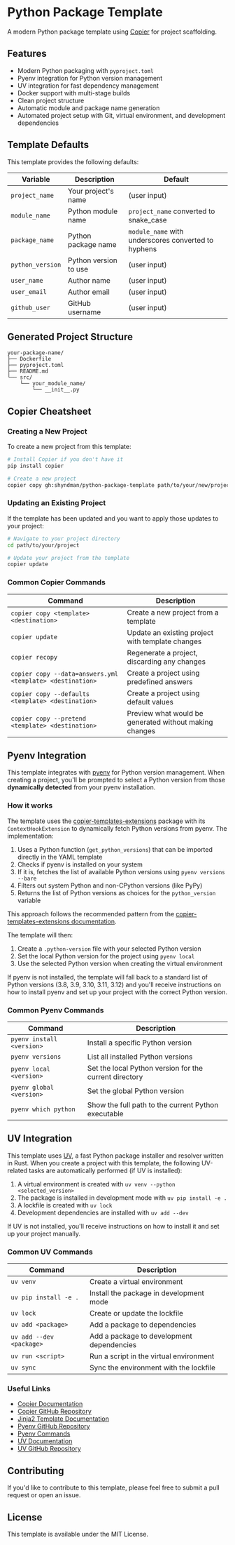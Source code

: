 # Python Package Template

A modern Python package template using [Copier](https://copier.readthedocs.io/en/stable/) for project scaffolding.

## Features

- Modern Python packaging with `pyproject.toml`
- Pyenv integration for Python version management
- UV integration for fast dependency management
- Docker support with multi-stage builds
- Clean project structure
- Automatic module and package name generation
- Automated project setup with Git, virtual environment, and development dependencies

## Template Defaults

This template provides the following defaults:

| Variable | Description | Default |
|----------|-------------|---------|
| `project_name` | Your project's name | (user input) |
| `module_name` | Python module name | `project_name` converted to snake_case |
| `package_name` | Python package name | `module_name` with underscores converted to hyphens |
| `python_version` | Python version to use | (user input) |
| `user_name` | Author name | (user input) |
| `user_email` | Author email | (user input) |
| `github_user` | GitHub username | (user input) |

## Generated Project Structure

```
your-package-name/
├── Dockerfile
├── pyproject.toml
├── README.md
└── src/
    └── your_module_name/
        └── __init__.py
```

## Copier Cheatsheet

### Creating a New Project

To create a new project from this template:

```bash
# Install Copier if you don't have it
pip install copier

# Create a new project
copier copy gh:shyndman/python-package-template path/to/your/new/project
```

### Updating an Existing Project

If the template has been updated and you want to apply those updates to your project:

```bash
# Navigate to your project directory
cd path/to/your/project

# Update your project from the template
copier update
```

### Common Copier Commands

| Command | Description |
|---------|-------------|
| `copier copy <template> <destination>` | Create a new project from a template |
| `copier update` | Update an existing project with template changes |
| `copier recopy` | Regenerate a project, discarding any changes |
| `copier copy --data=answers.yml <template> <destination>` | Create a project using predefined answers |
| `copier copy --defaults <template> <destination>` | Create a project using default values |
| `copier copy --pretend <template> <destination>` | Preview what would be generated without making changes |

## Pyenv Integration

This template integrates with [pyenv](https://github.com/pyenv/pyenv) for Python version management. When creating a project, you'll be prompted to select a Python version from those **dynamically detected** from your pyenv installation.

### How it works

The template uses the [copier-templates-extensions](https://github.com/copier-org/copier-templates-extensions) package with its `ContextHookExtension` to dynamically fetch Python versions from pyenv. The implementation:

1. Uses a Python function (`get_python_versions`) that can be imported directly in the YAML template
2. Checks if pyenv is installed on your system
3. If it is, fetches the list of available Python versions using `pyenv versions --bare`
4. Filters out system Python and non-CPython versions (like PyPy)
5. Returns the list of Python versions as choices for the `python_version` variable

This approach follows the recommended pattern from the [copier-templates-extensions documentation](https://github.com/copier-org/copier-templates-extensions#context-hook-extension).

The template will then:

1. Create a `.python-version` file with your selected Python version
2. Set the local Python version for the project using `pyenv local`
3. Use the selected Python version when creating the virtual environment

If pyenv is not installed, the template will fall back to a standard list of Python versions (3.8, 3.9, 3.10, 3.11, 3.12) and you'll receive instructions on how to install pyenv and set up your project with the correct Python version.

### Common Pyenv Commands

| Command | Description |
|---------|-------------|
| `pyenv install <version>` | Install a specific Python version |
| `pyenv versions` | List all installed Python versions |
| `pyenv local <version>` | Set the local Python version for the current directory |
| `pyenv global <version>` | Set the global Python version |
| `pyenv which python` | Show the full path to the current Python executable |

## UV Integration

This template uses [UV](https://github.com/astral-sh/uv), a fast Python package installer and resolver written in Rust. When you create a project with this template, the following UV-related tasks are automatically performed (if UV is installed):

1. A virtual environment is created with `uv venv --python <selected_version>`
2. The package is installed in development mode with `uv pip install -e .`
3. A lockfile is created with `uv lock`
4. Development dependencies are installed with `uv add --dev`

If UV is not installed, you'll receive instructions on how to install it and set up your project manually.

### Common UV Commands

| Command | Description |
|---------|-------------|
| `uv venv` | Create a virtual environment |
| `uv pip install -e .` | Install the package in development mode |
| `uv lock` | Create or update the lockfile |
| `uv add <package>` | Add a package to dependencies |
| `uv add --dev <package>` | Add a package to development dependencies |
| `uv run <script>` | Run a script in the virtual environment |
| `uv sync` | Sync the environment with the lockfile |

### Useful Links

- [Copier Documentation](https://copier.readthedocs.io/en/stable/)
- [Copier GitHub Repository](https://github.com/copier-org/copier)
- [Jinja2 Template Documentation](https://jinja.palletsprojects.com/en/3.1.x/templates/)
- [Pyenv GitHub Repository](https://github.com/pyenv/pyenv)
- [Pyenv Commands](https://github.com/pyenv/pyenv/blob/master/COMMANDS.md)
- [UV Documentation](https://docs.astral.sh/uv/)
- [UV GitHub Repository](https://github.com/astral-sh/uv)

## Contributing

If you'd like to contribute to this template, please feel free to submit a pull request or open an issue.

## License

This template is available under the MIT License.
